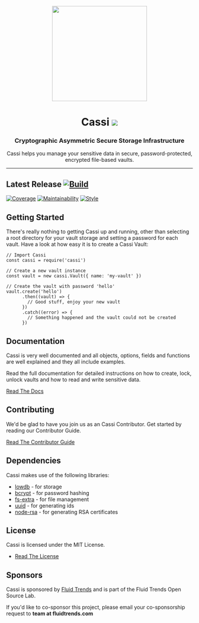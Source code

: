 <p align="center">
<img src="https://raw.githubusercontent.com/fluidtrends/cassi/master/logo.png" width="256px">
</p>

<h1 align="center"> Cassi <img src="https://img.shields.io/npm/v/cassi.svg"/>
</h1>
<h3 align="center"> Cryptographic Asymmetric Secure Storage Infrastructure </h3>
<p align="center"> Cassi helps you manage your sensitive data in secure, password-protected, encrypted file-based vaults.</p>
<hr/>

## Latest Release [![Build](https://circleci.com/gh/fluidtrends/cassi.svg?style=svg)](https://circleci.com/gh/fluidtrends/cassi)

[![Coverage](https://api.codeclimate.com/v1/badges/f472b929f316ff5f2d76/test_coverage)](https://codeclimate.com/github/fluidtrends/cassi/test_coverage)
[![Maintainability](https://api.codeclimate.com/v1/badges/f472b929f316ff5f2d76/maintainability)](https://codeclimate.com/github/fluidtrends/cassi/maintainability)
[![Style](https://img.shields.io/badge/code%20style-standard-brightgreen.svg)](http://standardjs.com)

## Getting Started

There's really nothing to getting Cassi up and running, other than selecting a root directory for your vault storage and setting a password for each vault. Have a look at how easy it is to create a Cassi Vault:

```
// Import Cassi
const cassi = require('cassi')

// Create a new vault instance
const vault = new cassi.Vault({ name: 'my-vault' })

// Create the vault with password 'hello'
vault.create('hello')
      .then((vault) => {
        // Good stuff, enjoy your new vault
      })
      .catch((error) => {
        // Something happened and the vault could not be created
      })
```

## Documentation

Cassi is very well documented and all objects, options, fields and functions are well explained and they all include examples.

Read the full documentation for detailed instructions on how to create, lock, unlock vaults and how to read and write sensitive data.

[Read The Docs](/docs)

## Contributing

We'd be glad to have you join us as an Cassi Contributor. Get started by reading our Contributor Guide.

[Read The Contributor Guide](/contrib)

## Dependencies

Cassi makes use of the following libraries:

* [lowdb](https://github.com/typicode/lowdb) - for storage
* [bcrypt](https://github.com/kelektiv/node.bcrypt.js) - for password hashing
* [fs-extra](https://github.com/jprichardson/node-fs-extra) - for file management
* [uuid](https://github.com/kelektiv/node-uuid) - for generating ids
* [node-rsa](https://github.com/rzcoder/node-rsa) - for generating RSA certificates

## License

Cassi is licensed under the MIT License.

* [Read The License](LICENSE)

## Sponsors

Cassi is sponsored by [Fluid Trends](http://fluidtrends.com) and is part of the Fluid Trends Open Source Lab.

If you'd like to co-sponsor this project, please email your co-sponsorship request to **team at fluidtrends.com**
